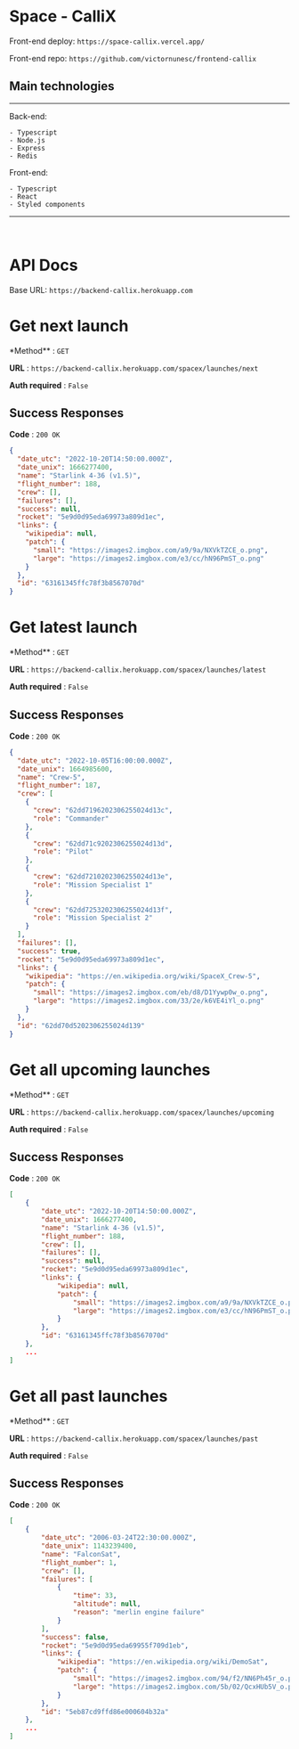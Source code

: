 # Space - CalliX

Front-end deploy: `https://space-callix.vercel.app/`

Front-end repo: `https://github.com/victornunesc/frontend-callix`

## **Main technologies**

<hr/>
Back-end:

    - Typescript
    - Node.js
    - Express
    - Redis

Front-end:

    - Typescript
    - React
    - Styled components

<hr/>
<br/>

# API Docs

Base URL: `https://backend-callix.herokuapp.com`

# Get next launch

\*Method\*\* : `GET`

**URL** : `https://backend-callix.herokuapp.com/spacex/launches/next`

**Auth required** : `False`

## Success Responses

**Code** : `200 OK`

```json
{
  "date_utc": "2022-10-20T14:50:00.000Z",
  "date_unix": 1666277400,
  "name": "Starlink 4-36 (v1.5)",
  "flight_number": 188,
  "crew": [],
  "failures": [],
  "success": null,
  "rocket": "5e9d0d95eda69973a809d1ec",
  "links": {
    "wikipedia": null,
    "patch": {
      "small": "https://images2.imgbox.com/a9/9a/NXVkTZCE_o.png",
      "large": "https://images2.imgbox.com/e3/cc/hN96PmST_o.png"
    }
  },
  "id": "63161345ffc78f3b8567070d"
}
```

# Get latest launch

\*Method\*\* : `GET`

**URL** : `https://backend-callix.herokuapp.com/spacex/launches/latest`

**Auth required** : `False`

## Success Responses

**Code** : `200 OK`

```json
{
  "date_utc": "2022-10-05T16:00:00.000Z",
  "date_unix": 1664985600,
  "name": "Crew-5",
  "flight_number": 187,
  "crew": [
    {
      "crew": "62dd7196202306255024d13c",
      "role": "Commander"
    },
    {
      "crew": "62dd71c9202306255024d13d",
      "role": "Pilot"
    },
    {
      "crew": "62dd7210202306255024d13e",
      "role": "Mission Specialist 1"
    },
    {
      "crew": "62dd7253202306255024d13f",
      "role": "Mission Specialist 2"
    }
  ],
  "failures": [],
  "success": true,
  "rocket": "5e9d0d95eda69973a809d1ec",
  "links": {
    "wikipedia": "https://en.wikipedia.org/wiki/SpaceX_Crew-5",
    "patch": {
      "small": "https://images2.imgbox.com/eb/d8/D1Yywp0w_o.png",
      "large": "https://images2.imgbox.com/33/2e/k6VE4iYl_o.png"
    }
  },
  "id": "62dd70d5202306255024d139"
}
```

# Get all upcoming launches

\*Method\*\* : `GET`

**URL** : `https://backend-callix.herokuapp.com/spacex/launches/upcoming`

**Auth required** : `False`

## Success Responses

**Code** : `200 OK`

```json
[
    {
		"date_utc": "2022-10-20T14:50:00.000Z",
		"date_unix": 1666277400,
		"name": "Starlink 4-36 (v1.5)",
		"flight_number": 188,
		"crew": [],
		"failures": [],
		"success": null,
		"rocket": "5e9d0d95eda69973a809d1ec",
		"links": {
			"wikipedia": null,
			"patch": {
				"small": "https://images2.imgbox.com/a9/9a/NXVkTZCE_o.png",
				"large": "https://images2.imgbox.com/e3/cc/hN96PmST_o.png"
			}
		},
		"id": "63161345ffc78f3b8567070d"
	},
    ...
]
```

# Get all past launches

\*Method\*\* : `GET`

**URL** : `https://backend-callix.herokuapp.com/spacex/launches/past`

**Auth required** : `False`

## Success Responses

**Code** : `200 OK`

```json
[
    {
		"date_utc": "2006-03-24T22:30:00.000Z",
		"date_unix": 1143239400,
		"name": "FalconSat",
		"flight_number": 1,
		"crew": [],
		"failures": [
			{
				"time": 33,
				"altitude": null,
				"reason": "merlin engine failure"
			}
		],
		"success": false,
		"rocket": "5e9d0d95eda69955f709d1eb",
		"links": {
			"wikipedia": "https://en.wikipedia.org/wiki/DemoSat",
			"patch": {
				"small": "https://images2.imgbox.com/94/f2/NN6Ph45r_o.png",
				"large": "https://images2.imgbox.com/5b/02/QcxHUb5V_o.png"
			}
		},
		"id": "5eb87cd9ffd86e000604b32a"
	},
    ...
]
```
